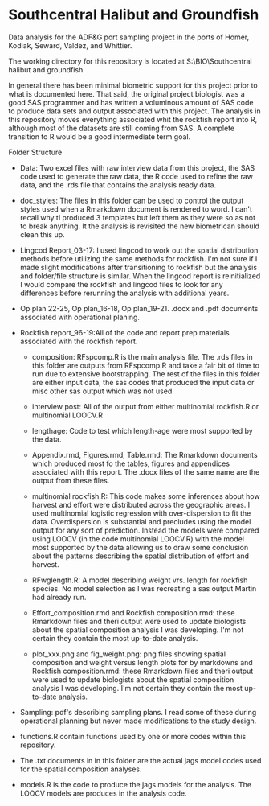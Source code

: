# Southcentral Halibut and Groundfish

Data analysis for the ADF&G port sampling project in the ports of Homer, Kodiak, Seward, Valdez, and Whittier.

The working directory for this repository is located at S:\\BIO\\Southcentral halibut and groundfish.

In general there has been minimal biometric support for this project prior to what is documented here. That said, the original project biologist was a good SAS programmer and has written a voluminous amount of SAS code to produce data sets and output associated with this project. The analysis in this repository moves everything associated whit the rockfish report into R, although most of the datasets are still coming from SAS. A complete transition to R would be a good intermediate term goal.

Folder Structure

-   Data: Two excel files with raw interview data from this project, the SAS code used to generate the raw data, the R code used to refine the raw data, and the .rds file that contains the analysis ready data.

-   doc_styles: The files in this folder can be used to control the output styles used when a Rmarkdown document is rendered to word. I can't recall why tI produced 3 templates but left them as they were so as not to break anything. It the analysis is revisited the new biometrican should clean this up.

-   Lingcod Report_03-17: I used lingcod to work out the spatial distribution methods before utilizing the same methods for rockfish. I'm not sure if I made slight modifications after transitioning to rockfish but the analysis and folder/file structure is similar. When the lingcod report is reinitialized I would compare the rockfish and lingcod files to look for any differences before rerunning the analysis with additional years.

-   Op plan 22-25, Op plan_16-18, Op plan_19-21. .docx and .pdf documents associated with operational planing.

-   Rockfish report_96-19:All of the code and report prep materials associated with the rockfish report.

    -   composition: RFspcomp.R is the main analysis file. The .rds files in this folder are outputs from RFspcomp.R and take a fair bit of time to run due to extensive bootstrapping. The rest of the files in this folder are either input data, the sas codes that produced the input data or misc other sas output which was not used.

    -   interview post: All of the output from either multinomial rockfish.R or multinomial LOOCV.R

    -   lengthage: Code to test which length-age were most supported by the data.

    -   Appendix.rmd, Figures.rmd, Table.rmd: The Rmarkdown documents which produced most fo the tables, figures and appendices associated with this report. The .docx files of the same name are the output from these files.

    -   multinomial rockfish.R: This code makes some inferences about how harvest and effort were distributed across the geographic areas. I used multinomial logistic regression with over-dispersion to fit the data. Overdispersion is substantial and precludes using the model output for any sort of prediction. Instead the models were compared using LOOCV (in the code multinomial LOOCV.R) with the model most supported by the data allowing us to draw some conclusion about the patterns describing the spatial distribution of effort and harvest.

    -   RFwglength.R: A model describing weight vrs. length for rockfish species. No model selection as I was recreating a sas output Martin had already run.

    -   Effort_composition.rmd and Rockfish composition.rmd: these Rmarkdown files and theri output were used to update biologists about the spatial composition analysis I was developing. I'm not certain they contain the most up-to-date analysis.
    
    -   plot_xxx.png and fig_weight.png: png files showing spatial composition and weight versus length plots for by markdowns and Rockfish composition.rmd: these Rmarkdown files and theri output were used to update biologists about the spatial composition analysis I was developing. I'm not certain they contain the most up-to-date analysis.

-   Sampling: pdf's describing sampling plans. I read some of these during operational planning but never made modifications to the study design.

-   functions.R contain functions used by one or more codes within this repository.

-   The .txt documents in in this folder are the actual jags model codes used for the spatial composition analyses.

-   models.R is the code to produce the jags models for the analysis. The LOOCV models are produces in the analysis code.
